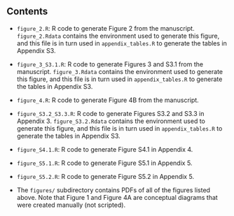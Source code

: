 ## Contents

- `figure_2.R`: R code to generate Figure 2 from the manuscript. `figure_2.Rdata` contains the environment used to generate this figure, and this file is in turn used in `appendix_tables.R` to generate the tables in Appendix S3. 
- `figure_3_S3.1.R`: R code to generate Figures 3 and S3.1 from the manuscript. `figure_3.Rdata` contains the environment used to generate this figure, and this file is in turn used in `appendix_tables.R` to generate the tables in Appendix S3.  
- `figure_4.R`: R code to generate Figure 4B from the manuscript. 
- `figure_S3.2_S3.3.R`: R code to generate Figures S3.2 and S3.3 in Appendix 3. `figure_S3.2.Rdata` contains the environment used to generate this figure, and this file is in turn used in `appendix_tables.R` to generate the tables in Appendix S3.  
- `figure_S4.1.R`: R code to generate Figure S4.1 in Appendix 4.  
- `figure_S5.1.R`: R code to generate Figure S5.1 in Appendix 5.  
- `figure_S5.2.R`: R code to generate Figure S5.2 in Appendix 5.

- The `figures/` subdirectory contains PDFs of all of the figures listed above. Note that Figure 1 and Figure 4A are conceptual diagrams that were created manually (not scripted).